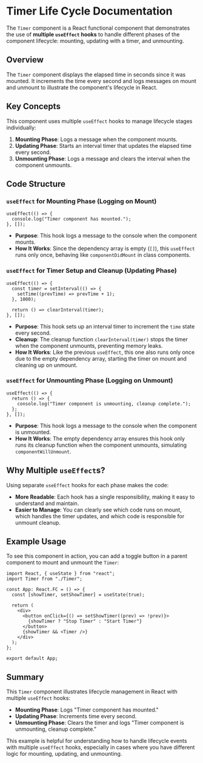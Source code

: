 # Timer Life Cycle Documentation

The `Timer` component is a React functional component that demonstrates the use of **multiple `useEffect` hooks** to handle different phases of the component lifecycle: mounting, updating with a timer, and unmounting.

## Overview

The `Timer` component displays the elapsed time in seconds since it was mounted. It increments the time every second and logs messages on mount and unmount to illustrate the component's lifecycle in React.

## Key Concepts

This component uses multiple `useEffect` hooks to manage lifecycle stages individually:
1. **Mounting Phase**: Logs a message when the component mounts.
2. **Updating Phase**: Starts an interval timer that updates the elapsed time every second.
3. **Unmounting Phase**: Logs a message and clears the interval when the component unmounts.

## Code Structure

### `useEffect` for Mounting Phase (Logging on Mount)

```tsx
useEffect(() => {
  console.log("Timer component has mounted.");
}, []);
```

- **Purpose**: This hook logs a message to the console when the component mounts.
- **How It Works**: Since the dependency array is empty (`[]`), this `useEffect` runs only once, behaving like `componentDidMount` in class components.

### `useEffect` for Timer Setup and Cleanup (Updating Phase)

```tsx
useEffect(() => {
  const timer = setInterval(() => {
    setTime((prevTime) => prevTime + 1);
  }, 1000);

  return () => clearInterval(timer);
}, []);
```

- **Purpose**: This hook sets up an interval timer to increment the `time` state every second.
- **Cleanup**: The cleanup function `clearInterval(timer)` stops the timer when the component unmounts, preventing memory leaks.
- **How It Works**: Like the previous `useEffect`, this one also runs only once due to the empty dependency array, starting the timer on mount and cleaning up on unmount.

### `useEffect` for Unmounting Phase (Logging on Unmount)

```tsx
useEffect(() => {
  return () => {
    console.log("Timer component is unmounting, cleanup complete.");
  };
}, []);
```

- **Purpose**: This hook logs a message to the console when the component is unmounted.
- **How It Works**: The empty dependency array ensures this hook only runs its cleanup function when the component unmounts, simulating `componentWillUnmount`.

## Why Multiple `useEffect`s?

Using separate `useEffect` hooks for each phase makes the code:
- **More Readable**: Each hook has a single responsibility, making it easy to understand and maintain.
- **Easier to Manage**: You can clearly see which code runs on mount, which handles the timer updates, and which code is responsible for unmount cleanup.

## Example Usage

To see this component in action, you can add a toggle button in a parent component to mount and unmount the `Timer`:

```tsx
import React, { useState } from "react";
import Timer from "./Timer";

const App: React.FC = () => {
  const [showTimer, setShowTimer] = useState(true);

  return (
    <div>
      <button onClick={() => setShowTimer((prev) => !prev)}>
        {showTimer ? "Stop Timer" : "Start Timer"}
      </button>
      {showTimer && <Timer />}
    </div>
  );
};

export default App;
```

## Summary

This `Timer` component illustrates lifecycle management in React with multiple `useEffect` hooks:
- **Mounting Phase**: Logs "Timer component has mounted."
- **Updating Phase**: Increments time every second.
- **Unmounting Phase**: Clears the timer and logs "Timer component is unmounting, cleanup complete."

This example is helpful for understanding how to handle lifecycle events with multiple `useEffect` hooks, especially in cases where you have different logic for mounting, updating, and unmounting.